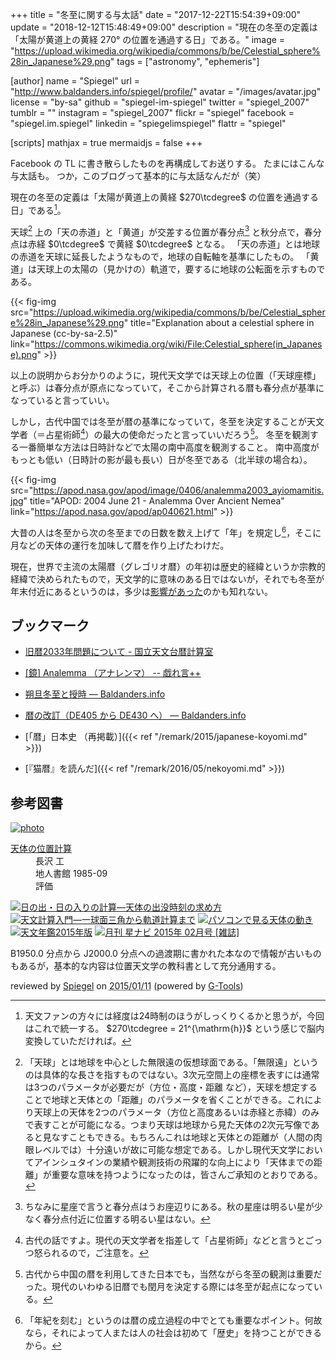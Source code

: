 +++
title = "冬至に関する与太話"
date =  "2017-12-22T15:54:39+09:00"
update = "2018-12-12T15:48:49+09:00"
description = "現在の冬至の定義は「太陽が黄道上の黄経 270° の位置を通過する日」である。"
image = "https://upload.wikimedia.org/wikipedia/commons/b/be/Celestial_sphere%28in_Japanese%29.png"
tags = ["astronomy", "ephemeris"]

[author]
  name      = "Spiegel"
  url       = "http://www.baldanders.info/spiegel/profile/"
  avatar    = "/images/avatar.jpg"
  license   = "by-sa"
  github    = "spiegel-im-spiegel"
  twitter   = "spiegel_2007"
  tumblr    = ""
  instagram = "spiegel_2007"
  flickr    = "spiegel"
  facebook  = "spiegel.im.spiegel"
  linkedin  = "spiegelimspiegel"
  flattr    = "spiegel"

[scripts]
  mathjax = true
  mermaidjs = false
+++

Facebook の TL に書き散らしたものを再構成してお送りする。
たまにはこんな与太話も。
つか，このブログって基本的に与太話なんだが（笑）

現在の冬至の定義は「太陽が黄道上の黄経 $270\tcdegree$ の位置を通過する日」である[^deg1]。

[^deg1]: 天文ファンの方々には経度は24時制のほうがしっくりくるかと思うが，今回はこれで統一する。 $270\tcdegree = 21^{\mathrm{h}}$ という感じで脳内変換していただければ。

天球[^cs1] 上の「天の赤道」と「黄道」が交差する位置が春分点[^ve1] と秋分点で，春分点は赤経 $0\tcdegree$ で黄経 $0\tcdegree$ となる。
「天の赤道」とは地球の赤道を天球に延長したようなもので，地球の自転軸を基準にしたもの。
「黄道」は天球上の太陽の（見かけの）軌道で，要するに地球の公転面を示すものである。

[^cs1]: 「天球」とは地球を中心とした無限遠の仮想球面である。「無限遠」というのは具体的な長さを指すものではない。3次元空間上の座標を表すには通常は3つのパラメータが必要だが（方位・高度・距離 など），天球を想定することで地球と天体との「距離」のパラメータを省くことができる。これにより天球上の天体を2つのパラメータ（方位と高度あるいは赤経と赤緯）のみで表すことが可能になる。つまり天球は地球から見た天体の2次元写像であると見なすこともできる。もちろんこれは地球と天体との距離が（人間の肉眼レベルでは）十分遠いが故に可能な想定である。しかし現代天文学においてアインシュタインの業績や観測技術の飛躍的な向上により「天体までの距離」が重要な意味を持つようになったのは，皆さんご承知のとおりである。

[^ve1]: ちなみに星座で言うと春分点はうお座辺りにある。秋の星座は明るい星が少なく春分点付近に位置する明るい星はない。

{{< fig-img src="https://upload.wikimedia.org/wikipedia/commons/b/be/Celestial_sphere%28in_Japanese%29.png" title="Explanation about a celestial sphere in Japanese (cc-by-sa-2.5)" link="https://commons.wikimedia.org/wiki/File:Celestial_sphere(in_Japanese).png" >}}

以上の説明からお分かりのように，現代天文学では天球上の位置（「天球座標」と呼ぶ）は春分点が原点になっていて，そこから計算される暦も春分点が基準になっていると言っていい。

しかし，古代中国では冬至が暦の基準になっていて，冬至を決定することが天文学者（＝占星術師[^as1]）の最大の使命だったと言っていいだろう[^cal1]。
冬至を観測する一番簡単な方法は日時計などで太陽の南中高度を観測すること。
南中高度がもっとも低い（日時計の影が最も長い）日が冬至である（北半球の場合ね）。

[^as1]: 古代の話ですよ。現代の天文学者を指差して「占星術師」などと言うとごっつ怒られるので，ご注意を。
[^cal1]: 古代から中国の暦を利用してきた日本でも，当然ながら冬至の観測は重要だった。現代のいわゆる旧暦でも閏月を決定する際には冬至が起点になっている。

{{< fig-img src="https://apod.nasa.gov/apod/image/0406/analemma2003_ayiomamitis.jpg" title="APOD: 2004 June 21 - Analemma Over Ancient Nemea" link="https://apod.nasa.gov/apod/ap040621.html" >}}

大昔の人は冬至から次の冬至までの日数を数え上げて「年」を規定し[^h1]，そこに月などの天体の運行を加味して暦を作り上げたわけだ。

[^h1]: 「年紀を刻む」というのは暦の成立過程の中でとても重要なポイント。何故なら，それによって人または人の社会は初めて「歴史」を持つことができるから。

現在，世界で主流の太陽暦（グレゴリオ暦）の年初は歴史的経緯というか宗教的経緯で決められたもので，天文学的に意味のある日ではないが，それでも冬至が年末付近にあるというのは，多少は[影響があった](https://allabout.co.jp/gm/gc/220635/ "2017年の冬至はいつ？なぜかぼちゃと柚子湯？ [暮らしの歳時記] All About")のかも知れない。

## ブックマーク

- [旧暦2033年問題について - 国立天文台暦計算室](http://eco.mtk.nao.ac.jp/koyomi/topics/html/topics2014.html)

- [[鏡] Analemma （アナレンマ） -- 戯れ言++](http://www.baldanders.info/spiegel/remark/archives/000007.shtml)
- [朔旦冬至と授時 — Baldanders.info](http://www.baldanders.info/spiegel/log2/000784.shtml)
- [暦の改訂（DE405 から DE430 へ） — Baldanders.info](http://www.baldanders.info/spiegel/log2/000840.shtml)
- [「暦」日本史 （再掲載）]({{< ref "/remark/2015/japanese-koyomi.md" >}})
- [『猫暦』を読んだ]({{< ref "/remark/2016/05/nekoyomi.md" >}})

## 参考図書

<div class="hreview" ><a class="item url" href="http://www.amazon.co.jp/exec/obidos/ASIN/4805202254/baldandersinf-22/"><img src="http://ecx.images-amazon.com/images/I/51mQCyP04rL._SL160_.jpg" alt="photo" class="photo"  /></a><dl ><dt class="fn"><a class="item url" href="http://www.amazon.co.jp/exec/obidos/ASIN/4805202254/baldandersinf-22/">天体の位置計算</a></dt><dd>長沢 工 </dd><dd>地人書館 1985-09</dd><dd>評価<abbr class="rating" title="5"><img src="http://g-images.amazon.com/images/G/01/detail/stars-5-0.gif" alt="" /></abbr> </dd></dl><p class="similar"><a href="http://www.amazon.co.jp/exec/obidos/ASIN/4805206349/baldandersinf-22/" target="_top"><img src="http://images.amazon.com/images/P/4805206349.09._SCTHUMBZZZ_.jpg"  alt="日の出・日の入りの計算―天体の出没時刻の求め方"  /></a> <a href="http://www.amazon.co.jp/exec/obidos/ASIN/4769908180/baldandersinf-22/" target="_top"><img src="http://images.amazon.com/images/P/4769908180.09._SCTHUMBZZZ_.jpg"  alt="天文計算入門―一球面三角から軌道計算まで"  /></a> <a href="http://www.amazon.co.jp/exec/obidos/ASIN/4805204141/baldandersinf-22/" target="_top"><img src="http://images.amazon.com/images/P/4805204141.09._SCTHUMBZZZ_.jpg"  alt="パソコンで見る天体の動き"  /></a> <a href="http://www.amazon.co.jp/exec/obidos/ASIN/4416114710/baldandersinf-22/" target="_top"><img src="http://images.amazon.com/images/P/4416114710.09._SCTHUMBZZZ_.jpg"  alt="天文年鑑2015年版"  /></a> <a href="http://www.amazon.co.jp/exec/obidos/ASIN/B00R4X7R0M/baldandersinf-22/" target="_top"><img src="http://images.amazon.com/images/P/B00R4X7R0M.09._SCTHUMBZZZ_.jpg"  alt="月刊 星ナビ 2015年 02月号 [雑誌]"  /></a> </p>
<p class="description">B1950.0 分点から J2000.0 分点への過渡期に書かれた本なので情報が古いものもあるが，基本的な内容は位置天文学の教科書として充分通用する。</p>
<p class="gtools" >reviewed by <a href='#maker' class='reviewer'>Spiegel</a> on <abbr class="dtreviewed" title="2015-01-11">2015/01/11</abbr> (powered by <a href="http://www.goodpic.com/mt/aws/index.html" >G-Tools</a>)</p>
</div>
